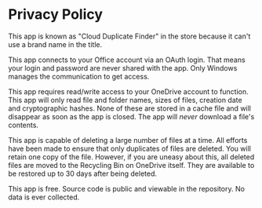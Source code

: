 # Privacy Policy

This app is known as "Cloud Duplicate Finder" in the store because it can't use a brand name in the title.

This app connects to your Office account via an OAuth login.  That means your login and password are never shared with the app.  Only Windows manages the communication to get access.

This app requires read/write access to your OneDrive account to function.  This app will only read file and folder names, sizes of files, creation date and cryptographic hashes.  None of these are stored in a cache file and will disappear as soon as the app is closed.  The app will *never* download a file's contents.  

This app is capable of deleting a large number of files at a time.  All efforts have been made to ensure that only duplicates of files are deleted.  You will retain one copy of the file.  However, if you are uneasy about this, all deleted files are moved to the Recycling Bin on OneDrive itself.  They are available to be restored up to 30 days after being deleted.

This app is free.  Source code is public and viewable in the repository.  No data is ever collected.
